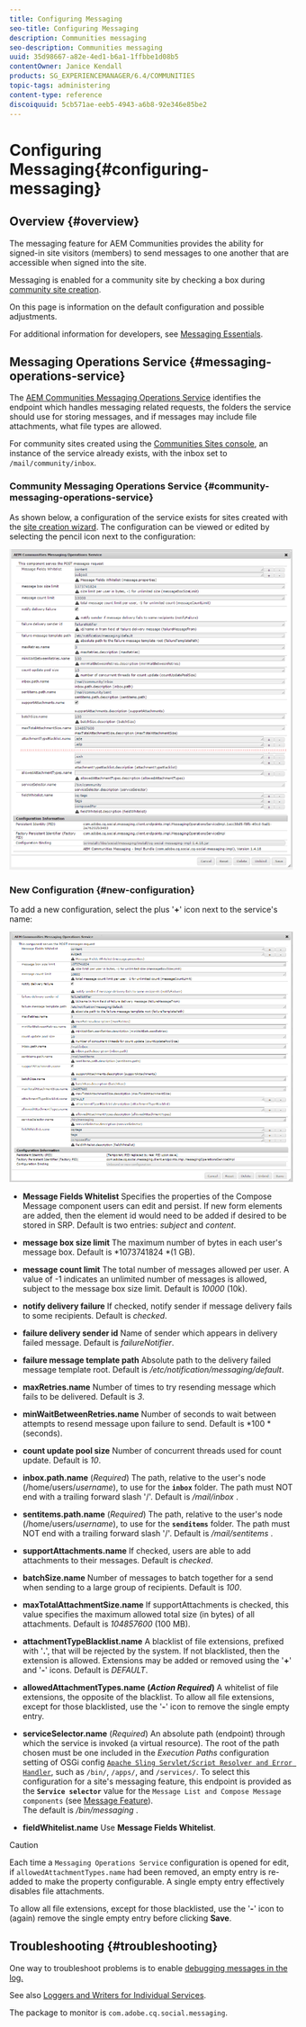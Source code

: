 ```yaml
---
title: Configuring Messaging
seo-title: Configuring Messaging
description: Communities messaging
seo-description: Communities messaging
uuid: 35d98667-a82e-4ed1-b6a1-1ffbbe1d08b5
contentOwner: Janice Kendall
products: SG_EXPERIENCEMANAGER/6.4/COMMUNITIES
topic-tags: administering
content-type: reference
discoiquuid: 5cb571ae-eeb5-4943-a6b8-92e346e85be2
---
```


# Configuring Messaging{#configuring-messaging}

## Overview {#overview}

The messaging feature for AEM Communities provides the ability for signed-in site visitors (members) to send messages to one another that are accessible when signed into the site.

Messaging is enabled for a community site by checking a box during [community site creation](/help/communities/sites-console.md).

On this page is information on the default configuration and possible adjustments.

For additional information for developers, see [Messaging Essentials](/help/communities/essentials-messaging.md).

## Messaging Operations Service {#messaging-operations-service}

The [AEM Communities Messaging Operations Service](http://localhost:4502/system/console/configMgr/com.adobe.cq.social.messaging.client.endpoints.impl.MessagingOperationsServiceImpl) identifies the endpoint which handles messaging related requests, the folders the service should use for storing messages, and if messages may include file attachments, what file types are allowed.

For community sites created using the [Communities Sites console](/help/communities/sites-console.md), an instance of the service already exists, with the inbox set to `/mail/community/inbox`.

### Community Messaging Operations Service {#community-messaging-operations-service}

As shown below, a configuration of the service exists for sites created with the [site creation wizard](/help/communities/sites-console.md). The configuration can be viewed or edited by selecting the pencil icon next to the configuration:

![](assets/chlimage_1-63.png)

### New Configuration {#new-configuration}

To add a new configuration, select the plus '**+**' icon next to the service's name:

![](assets/chlimage_1-64.png)

* **Message Fields Whitelist** 
  Specifies the properties of the Compose Message component users can edit and persist. If new form elements are added, then the element id would need to be added if desired to be stored in SRP. Default is two entries: *subject* and *content*.

* **message box size limit** 
  The maximum number of bytes in each user's message box. Default is *1073741824 *(1 GB).

* **message count limit** 
  The total number of messages allowed per user. A value of -1 indicates an unlimited number of messages is allowed, subject to the message box size limit. Default is *10000* (10k).

* **notify delivery failure** 
  If checked, notify sender if message delivery fails to some recipients. Default is *checked*.

* **failure delivery sender id** 
  Name of sender which appears in delivery failed message. Default is *failureNotifier*.

* **failure message template path** 
  Absolute path to the delivery failed message template root. Default is */etc/notification/messaging/default*.

* **maxRetries.name** 
  Number of times to try resending message which fails to be delivered. Default is *3*.

* **minWaitBetweenRetries.name** 
  Number of seconds to wait between attempts to resend message upon failure to send. Default is *100 *(seconds).

* **count update pool size** 
  Number of concurrent threads used for count update. Default is *10*.

* **inbox.path.name** 
  (*Required*) The path, relative to the user's node (/home/users/*username*), to use for the **`inbox`** folder. The path must NOT end with a trailing forward slash '/'. Default is */mail/inbox* .

* **sentitems.path.name** 
  (*Required*) The path, relative to the user's node (/home/users/*username*), to use for the **`senditems`** folder. The path must NOT end with a trailing forward slash '/'. Default is */mail/sentitems* .

* **supportAttachments.name** 
  If checked, users are able to add attachments to their messages. Default is *checked*.

* **batchSize.name** 
  Number of messages to batch together for a send when sending to a large group of recipients. Default is *100*.

* **maxTotalAttachmentSize.name** 
  If supportAttachments is checked, this value specifies the maximum allowed total size (in bytes) of all attachments. Default is *104857600* (100 MB).

* **attachmentTypeBlacklist.name** 
  A blacklist of file extensions, prefixed with '**.**', that will be rejected by the system. If not blacklisted, then the extension is allowed. Extensions may be added or removed using the '**+**' and '**-**' icons. Default is *DEFAULT*.

* **allowedAttachmentTypes.name** 
  **(*Action Required*)** A whitelist of file extensions, the opposite of the blacklist. To allow all file extensions, except for those blacklisted, use the '**-**' icon to remove the single empty entry.

* **serviceSelector.name** 
  (*Required*) An absolute path (endpoint) through which the service is invoked (a virtual resource). The root of the path chosen must be one included in the *Execution Paths* configuration setting of OSGi config [ `Apache Sling Servlet/Script Resolver and Error Handler`](http://localhost:4502/system/console/configMgr/org.apache.sling.servlets.resolver.SlingServletResolver), such as `/bin/`, `/apps/`, and `/services/`. To select this configuration for a site's messaging feature, this endpoint is provided as the **`Service selector`** value for the `Message List and Compose Message components` (see [Message Feature](/help/communities/configure-messaging.md)).  
  The default is */bin/messaging* .

* **fieldWhitelist.name** 
  Use **Message Fields Whitelist**.

>[!CAUTION]
>
>Each time a `Messaging Operations Service` configuration is opened for edit, if `allowedAttachmentTypes.name` had been removed, an empty entry is re-added to make the property configurable. A single empty entry effectively disables file attachments.
>
>To allow all file extensions, except for those blacklisted, use the '**-**' icon to (again) remove the single empty entry before clicking **Save**.

## Troubleshooting {#troubleshooting}

One way to troubleshoot problems is to enable [debugging messages in the log.](/help/sites-administering/troubleshooting.md)

See also [Loggers and Writers for Individual Services](/help/sites-deploying/configure-logging.md#loggers-and-writers-for-individual-services).

The package to monitor is `com.adobe.cq.social.messaging`. 
